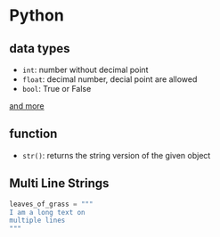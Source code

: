 # Python

## data types

* `int`: number without decimal point
* `float`: decimal number, decial point are allowed
* `bool`: True or False

[and more](https://www.w3schools.com/python/python_datatypes.asp)

## function

* `str()`: returns the string version of the given object

## Multi Line Strings

```python
leaves_of_grass = """
I am a long text on
multiple lines
"""
```
